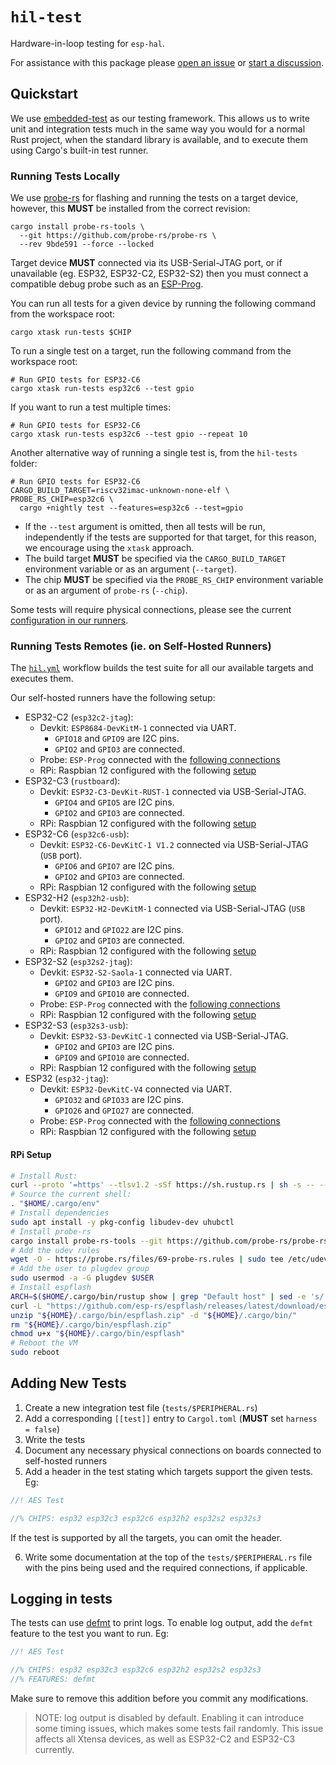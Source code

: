 # `hil-test`

Hardware-in-loop testing for `esp-hal`.

For assistance with this package please [open an issue] or [start a discussion].

[open an issue]: https://github.com/esp-rs/esp-hal/issues/new
[start a discussion]: https://github.com/esp-rs/esp-hal/discussions/new/choose

## Quickstart

We use [embedded-test] as our testing framework. This allows us to write unit and integration tests much in the same way you would for a normal Rust project, when the standard library is available, and to execute them using Cargo's built-in test runner.

[embedded-test]: https://github.com/probe-rs/embedded-test

### Running Tests Locally

We use [probe-rs] for flashing and running the tests on a target device, however, this **MUST** be installed from the correct revision:

```text
cargo install probe-rs-tools \
  --git https://github.com/probe-rs/probe-rs \
  --rev 9bde591 --force --locked
```

Target device **MUST** connected via its USB-Serial-JTAG port, or if unavailable (eg. ESP32, ESP32-C2, ESP32-S2) then you must connect a compatible debug probe such as an [ESP-Prog].

You can run all tests for a given device by running the following command from the workspace root:

```shell
cargo xtask run-tests $CHIP
```

To run a single test on a target, run the following command from the workspace root:

```shell
# Run GPIO tests for ESP32-C6
cargo xtask run-tests esp32c6 --test gpio
```

If you want to run a test multiple times:

```shell
# Run GPIO tests for ESP32-C6
cargo xtask run-tests esp32c6 --test gpio --repeat 10
```

Another alternative way of running a single test is, from the `hil-tests` folder:
```shell
# Run GPIO tests for ESP32-C6
CARGO_BUILD_TARGET=riscv32imac-unknown-none-elf \
PROBE_RS_CHIP=esp32c6 \
  cargo +nightly test --features=esp32c6 --test=gpio
```
- If the `--test` argument is omitted, then all tests will be run, independently if the tests are supported for that target, for this reason, we encourage using the `xtask` approach.
- The build target **MUST** be specified via the `CARGO_BUILD_TARGET` environment variable or as an argument (`--target`).
- The chip **MUST** be specified via the `PROBE_RS_CHIP` environment variable or as an argument of `probe-rs` (`--chip`).

Some tests will require physical connections, please see the current [configuration in our runners].

[probe-rs]: https://probe.rs
[ESP-Prog]: https://docs.espressif.com/projects/esp-dev-kits/en/latest/other/esp-prog/user_guide.html
[configuration in our runners]: #running-tests-remotes-ie-on-self-hosted-runners

### Running Tests Remotes (ie. on Self-Hosted Runners)
The [`hil.yml`] workflow builds the test suite for all our available targets and executes them.

Our self-hosted runners have the following setup:
- ESP32-C2 (`esp32c2-jtag`):
  - Devkit: `ESP8684-DevKitM-1` connected via UART.
    - `GPIO18` and `GPIO9` are I2C pins.
    - `GPIO2` and `GPIO3` are connected.
  - Probe: `ESP-Prog` connected with the [following connections][connection_c2]
  - RPi: Raspbian 12 configured with the following [setup]
- ESP32-C3 (`rustboard`):
  - Devkit: `ESP32-C3-DevKit-RUST-1` connected via USB-Serial-JTAG.
    - `GPIO4` and `GPIO5` are I2C pins.
    - `GPIO2` and `GPIO3` are connected.
  - RPi: Raspbian 12 configured with the following [setup]
- ESP32-C6 (`esp32c6-usb`):
  - Devkit: `ESP32-C6-DevKitC-1 V1.2` connected via USB-Serial-JTAG (`USB` port).
    - `GPIO6` and `GPIO7` are I2C pins.
    - `GPIO2` and `GPIO3` are connected.
  - RPi: Raspbian 12 configured with the following [setup]
- ESP32-H2 (`esp32h2-usb`):
  - Devkit: `ESP32-H2-DevKitM-1` connected via USB-Serial-JTAG (`USB` port).
    - `GPIO12` and `GPIO22` are I2C pins.
    - `GPIO2` and `GPIO3` are connected.
  - RPi: Raspbian 12 configured with the following [setup]
- ESP32-S2 (`esp32s2-jtag`):
  - Devkit: `ESP32-S2-Saola-1` connected via UART.
    - `GPIO2` and `GPIO3` are I2C pins.
    - `GPIO9` and `GPIO10` are connected.
  - Probe: `ESP-Prog` connected with the [following connections][connection_s2]
  - RPi: Raspbian 12 configured with the following [setup]
- ESP32-S3 (`esp32s3-usb`):
  - Devkit: `ESP32-S3-DevKitC-1` connected via USB-Serial-JTAG.
    - `GPIO2` and `GPIO3` are I2C pins.
    - `GPIO9` and `GPIO10` are connected.
  - RPi: Raspbian 12 configured with the following [setup]
- ESP32 (`esp32-jtag`):
  - Devkit: `ESP32-DevKitC-V4` connected via UART.
    - `GPIO32` and `GPIO33` are I2C pins.
    - `GPIO26` and `GPIO27` are connected.
  - Probe: `ESP-Prog` connected with the [following connections][connection_esp32]
  - RPi: Raspbian 12 configured with the following [setup]

[connection_c2]: https://docs.espressif.com/projects/esp-idf/en/stable/esp32c2/api-guides/jtag-debugging/configure-other-jtag.html#configure-hardware
[connection_s2]: https://docs.espressif.com/projects/esp-idf/en/stable/esp32s2/api-guides/jtag-debugging/configure-other-jtag.html#configure-hardware
[connection_esp32]: https://docs.espressif.com/projects/esp-idf/en/stable/esp32/api-guides/jtag-debugging/configure-other-jtag.html#configure-hardware.html#configure-hardware
[`hil.yml`]: https://github.com/esp-rs/esp-hal/blob/main/.github/workflows/hil.yml
[setup]: #rpi-setup

#### RPi Setup
```bash
# Install Rust:
curl --proto '=https' --tlsv1.2 -sSf https://sh.rustup.rs | sh -s -- --default-toolchain stable -y --profile minimal
# Source the current shell:
. "$HOME/.cargo/env"
# Install dependencies
sudo apt install -y pkg-config libudev-dev uhubctl
# Install probe-rs
cargo install probe-rs-tools --git https://github.com/probe-rs/probe-rs --rev 9bde591 --force
# Add the udev rules
wget -O - https://probe.rs/files/69-probe-rs.rules | sudo tee /etc/udev/rules.d/69-probe-rs.rules > /dev/null
# Add the user to plugdev group
sudo usermod -a -G plugdev $USER
# Install espflash
ARCH=$($HOME/.cargo/bin/rustup show | grep "Default host" | sed -e 's/.* //')
curl -L "https://github.com/esp-rs/espflash/releases/latest/download/espflash-${ARCH}.zip" -o "${HOME}/.cargo/bin/espflash.zip"
unzip "${HOME}/.cargo/bin/espflash.zip" -d "${HOME}/.cargo/bin/"
rm "${HOME}/.cargo/bin/espflash.zip"
chmod u+x "${HOME}/.cargo/bin/espflash"
# Reboot the VM
sudo reboot
```

## Adding New Tests

1. Create a new integration test file (`tests/$PERIPHERAL.rs`)
2. Add a corresponding `[[test]]` entry to `Cargol.toml` (**MUST** set `harness = false`)
3. Write the tests
4. Document any necessary physical connections on boards connected to self-hosted runners
5. Add a header in the test stating which targets support the given tests. Eg:
```rust
//! AES Test

//% CHIPS: esp32 esp32c3 esp32c6 esp32h2 esp32s2 esp32s3
```
If the test is supported by all the targets, you can omit the header.

6. Write some documentation at the top of the `tests/$PERIPHERAL.rs` file with the pins being used and the required connections, if applicable.

## Logging in tests

The tests can use [defmt] to print logs. To enable log output, add the `defmt` feature to the test
you want to run. Eg:

```rust
//! AES Test

//% CHIPS: esp32 esp32c3 esp32c6 esp32h2 esp32s2 esp32s3
//% FEATURES: defmt
```

Make sure to remove this addition before you commit any modifications.

> NOTE: log output is disabled by default. Enabling it can introduce some timing issues, which
makes some tests fail randomly. This issue affects all Xtensa devices, as well as ESP32-C2 and
ESP32-C3 currently.

[defmt]: https://github.com/knurling-rs/defmt
